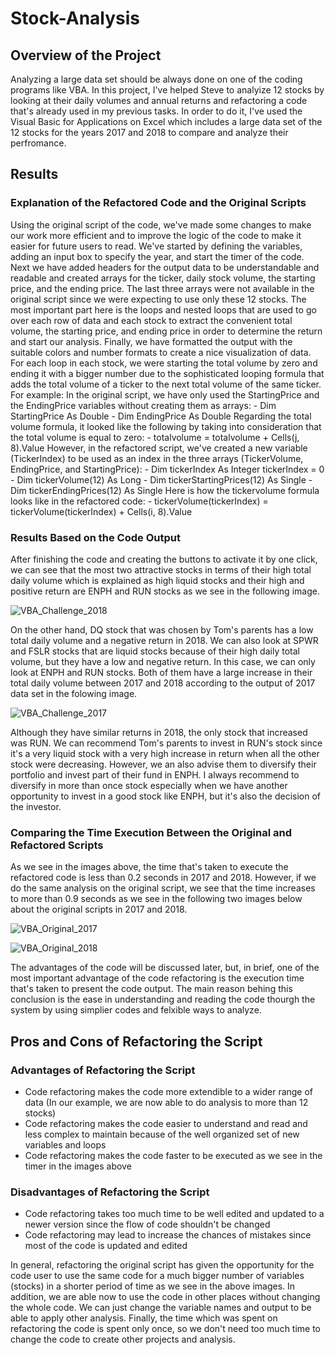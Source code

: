 # Stock-Analysis

## Overview of the Project
Analyzing a large data set should be always done on one of the coding programs like VBA. In this project, I've helped Steve to analyize 12 stocks by looking at their daily volumes and annual returns and refactoring a code that's already used in my previous tasks. In order to do it, I've used the Visual Basic for Applications on Excel which includes a large data set of the 12 stocks for the years 2017 and 2018 to compare and analyze their perfromance.

## Results
### Explanation of the Refactored Code and the Original Scripts
  Using the original script of the code, we've made some changes to make our work more efficient and to improve the logic of the code to make it easier for future users to read. We've started by defining the variables, adding an input box to specify the year, and start the timer of the code. Next we have added headers for the output data to be understandable and readable and created arrays for the ticker, daily stock volume, the starting price, and the ending price. The last three arrays were not available in the original script since we were expecting to use only these 12 stocks. The most important part here is the loops and nested loops that are used to go over each row of data and each stock to extract the convenient total volume, the starting price, and ending price in order to determine the return and start our analysis. Finally, we have formatted the output with the suitable colors and number formats to create a nice visualization of data. For each loop in each stock, we were starting the total volume by zero and ending it with a bigger number due to the sophisticated looping formula that adds the total volume of a ticker to the next total volume of the same ticker. 
  For example:
  In the original script, we have only used the StartingPrice and the EndingPrice variables without creating them as arrays:
    - Dim StartingPrice As Double
    - Dim EndingPrice As Double
    Regarding the total volume formula, it looked like the following by taking into consideration that the total volume is equal to zero:
    - totalvolume = totalvolume + Cells(j, 8).Value
    However, in the refactored script, we've created a new variable (TickerIndex) to be used as an index in the three arrays (TickerVolume, EndingPrice, and StartingPrice):
    - Dim tickerIndex As Integer
        tickerIndex = 0
    - Dim tickerVolume(12) As Long
    - Dim tickerStartingPrices(12) As Single
    - Dim tickerEndingPrices(12) As Single
    Here is how the tickervolume formula looks like in the refactored code:
    - tickerVolume(tickerIndex) = tickerVolume(tickerIndex) + Cells(i, 8).Value
        
### Results Based on the Code Output
  After finishing the code and creating the buttons to activate it by one click, we can see that the most two attractive stocks in terms of their high total daily volume which is explained as high liquid stocks and their high and positive return are ENPH and RUN stocks as we see in the following image. 

![VBA_Challenge_2018](https://user-images.githubusercontent.com/80184581/117552835-d5a68e00-b01b-11eb-99ae-21929900614d.PNG)

  On the other hand, DQ stock that was chosen by Tom's parents has a low total daily volume and a negative return in 2018. We can also look at SPWR and FSLR stocks that are liquid stocks because of their high daily total volume, but they have a low and negative return. In this case, we can only look at ENPH and RUN stocks. Both of them have a large increase in their total daily volume between 2017 and 2018 according to the output of 2017 data set in the folowing image. 

![VBA_Challenge_2017](https://user-images.githubusercontent.com/80184581/117552840-ddfec900-b01b-11eb-8ade-e82870fd3e0f.PNG)

  Although they have similar returns in 2018, the only stock that increased was RUN. We can recommend Tom's parents to invest in RUN's stock since it's a very liquid stock with a very high increase in return when all the other stock were decreasing. However, we an also advise them to diversify their portfolio and invest part of their fund in ENPH. I always recommend to diversify in more than once stock especially when we have another opportunity to invest in a good stock like ENPH, but it's also the decision of the investor. 
### Comparing the Time Execution Between the Original and Refactored Scripts
  As we see in the images above, the time that's taken to execute the refactored code is less than 0.2 seconds in 2017 and 2018. However, if we do the same analysis on the original script, we see that the time increases to more than 0.9 seconds as we see in the following two images below about the original scripts in 2017 and 2018. 

![VBA_Original_2017](https://user-images.githubusercontent.com/80184581/117553309-d2f96800-b01e-11eb-9f10-a5f0e9eab5f9.PNG)

![VBA_Original_2018](https://user-images.githubusercontent.com/80184581/117553311-d68cef00-b01e-11eb-8168-b39f775b457b.PNG)

  The advantages of the code will be discussed later, but, in brief, one of the most important advantage of the code refactoring is the execution time that's taken to present the code output. The main reason behing this conclusion is the ease in understanding and reading the code thourgh the system by using simplier codes and felxible ways to analyze. 

## Pros and Cons of Refactoring the Script
### Advantages of Refactoring the Script
   - Code refactoring makes the code more extendible to a wider range of data (In our example, we are now able to do analysis to more than 12 stocks)
   - Code refactoring makes the code easier to understand and read and less complex to maintain because of the well organized set of new variables and loops
   - Code refactoring makes the code faster to be executed as we see in the timer in the images above
### Disadvantages of Refactoring the Script
   - Code refactoring takes too much time to be well edited and updated to a newer version since the flow of code shouldn't be changed
   - Code refactoring may lead to increase the chances of mistakes since most of the code is updated and edited  

  In general, refactoring the original script has given the opportunity for the code user to use the same code for a much bigger number of variables (stocks) in a shorter period of time as we see in the above images. In addition, we are able now to use the code in other places without changing the whole code. We can just change the variable names and output to be able to apply other analysis. Finally, the time which was spent on refactoring the code is spent only once, so we don't need too much time to change the code to create other projects and analysis. 
